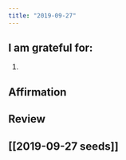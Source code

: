```yaml
---
title: "2019-09-27"
---
```

## I am grateful for:
1. 

## Affirmation

## Review



## [[2019-09-27 seeds]]
